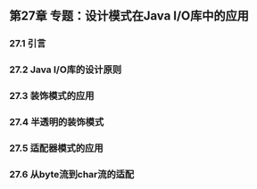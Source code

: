 ## 第27章 专题：设计模式在Java I/O库中的应用



### 27.1 引言



### 27.2 Java I/O库的设计原则



### 27.3 装饰模式的应用



### 27.4 半透明的装饰模式



### 27.5 适配器模式的应用



### 27.6 从byte流到char流的适配



